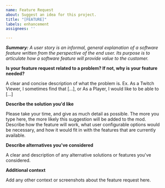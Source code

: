 ```yaml
---
name: Feature Request
about: Suggest an idea for this project.
title: "[FEATURE]"
labels: enhancement
assignees: ''

---
```


***Summary:** A user story is an informal, general explanation of a software feature written from the perspective of the end user. Its purpose is to articulate how a software feature will provide value to the customer.*

**Is your feature request related to a problem? If not, why is your feature needed?**

A clear and concise description of what the problem is. Ex. As a Twitch Viewer, I sometimes find that [...], or As a Player, I would like to be able to [...]

**Describe the solution you'd like**

Please take your time, and give as much detail as possible. The more you type here, the more likely this suggestion will be added to the mod. Describe how the feature will work, what user configurable options would be necessary, and how it would fit in with the features that are currently available.

**Describe alternatives you've considered**

A clear and description of any alternative solutions or features you've considered.

**Additional context**

Add any other context or screenshots about the feature request here.

